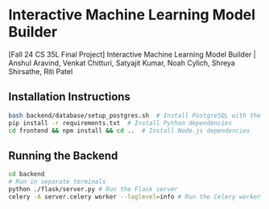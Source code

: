 # Interactive Machine Learning Model Builder
[Fall 24 CS 35L Final Project] Interactive Machine Learning Model Builder | Anshul Aravind, Venkat Chitturi, Satyajit Kumar, Noah Cylich, Shreya Shirsathe, Riti Patel

## Installation Instructions
```bash
bash backend/database/setup_postgres.sh  # Install PostgreSQL with the necessary user information
pip install -r requirements.txt  # Install Python dependencies
cd frontend && npm install && cd ..  # Install Node.js dependencies
```
## Running the Backend
```bash
cd backend
# Run in separate terminals
python ./flask/server.py # Run the Flask server
celery -A server.celery worker --loglevel=info # Run the Celery worker
```